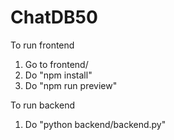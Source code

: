 # ChatDB50

To run frontend
1. Go to frontend/
2. Do "npm install"
3. Do "npm run preview"

To run backend
1. Do "python backend/backend.py"